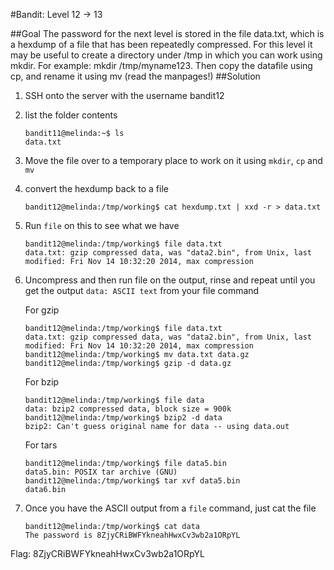 #Bandit: Level 12 -> 13

##Goal
The password for the next level is stored in the file data.txt, which is a hexdump of a file that has been repeatedly compressed. For this level it may be useful to create a directory under /tmp in which you can work using mkdir. For example: mkdir /tmp/myname123. Then copy the datafile using cp, and rename it using mv (read the manpages!)
##Solution
1. SSH onto the server with the username bandit12

2. list the folder contents

   ```
   bandit11@melinda:~$ ls
   data.txt
   ```

3. Move the file over to a temporary place to work on it using `mkdir`, `cp` and `mv`

4. convert the hexdump back to a file

   ```
   bandit12@melinda:/tmp/working$ cat hexdump.txt | xxd -r > data.txt
   ```

5. Run `file` on this to see what we have

   ```
   bandit12@melinda:/tmp/working$ file data.txt
   data.txt: gzip compressed data, was "data2.bin", from Unix, last modified: Fri Nov 14 10:32:20 2014, max compression
   ```

6. Uncompress and then run file on the output, rinse and repeat until you get the output `data: ASCII text` from your file command

   For gzip
   ```
   bandit12@melinda:/tmp/working$ file data.txt
   data.txt: gzip compressed data, was "data2.bin", from Unix, last modified: Fri Nov 14 10:32:20 2014, max compression
   bandit12@melinda:/tmp/working$ mv data.txt data.gz
   bandit12@melinda:/tmp/working$ gzip -d data.gz
   ```
   
   For bzip
   ```
   bandit12@melinda:/tmp/working$ file data
   data: bzip2 compressed data, block size = 900k
   bandit12@melinda:/tmp/working$ bzip2 -d data     
   bzip2: Can't guess original name for data -- using data.out
   ```
   
   For tars
   ```
   bandit12@melinda:/tmp/working$ file data5.bin
   data5.bin: POSIX tar archive (GNU)
   bandit12@melinda:/tmp/working$ tar xvf data5.bin
   data6.bin
   ```

7. Once you have the ASCII output from a `file` command, just cat the file

   ```
   bandit12@melinda:/tmp/working$ cat data
   The password is 8ZjyCRiBWFYkneahHwxCv3wb2a1ORpYL
   ```

Flag: 8ZjyCRiBWFYkneahHwxCv3wb2a1ORpYL
